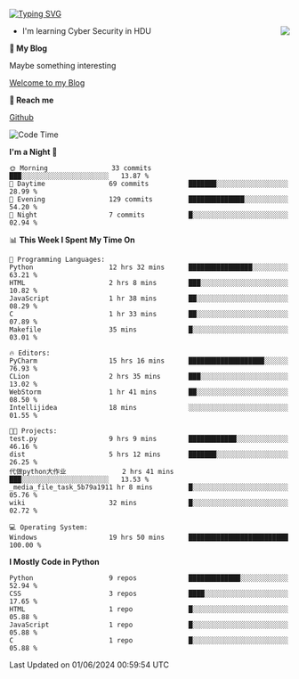 [![Typing SVG](https://readme-typing-svg.herokuapp.com?font=Fira+Code&pause=1000&random=false&width=450&height=60&lines=Hello+%F0%9F%91%8B%F0%9F%8F%BB;I'm+JBNRZ)](https://git.io/typing-svg)

<a href="#">
  <img align="right" src="https://github-readme-stats.vercel.app/api?username=JBNRZ&show_icons=true&bg_color=15,f2f7fd,E0EAFC" />
</a>

- I'm learning Cyber Security in HDU

 **🌱 My Blog**

Maybe something interesting

[Welcome to my Blog](https://jbnrz.com.cn/)

 **💬 Reach me** 

[Github](https://github.com/JBNRZ)


<!--START_SECTION:waka-->
![Code Time](http://img.shields.io/badge/Code%20Time-518%20hrs%2036%20mins-blue)

**I'm a Night 🦉** 

```text
🌞 Morning                33 commits          ███░░░░░░░░░░░░░░░░░░░░░░   13.87 % 
🌆 Daytime                69 commits          ███████░░░░░░░░░░░░░░░░░░   28.99 % 
🌃 Evening                129 commits         ██████████████░░░░░░░░░░░   54.20 % 
🌙 Night                  7 commits           █░░░░░░░░░░░░░░░░░░░░░░░░   02.94 % 
```


📊 **This Week I Spent My Time On** 

```text
💬 Programming Languages: 
Python                   12 hrs 32 mins      ████████████████░░░░░░░░░   63.21 % 
HTML                     2 hrs 8 mins        ███░░░░░░░░░░░░░░░░░░░░░░   10.82 % 
JavaScript               1 hr 38 mins        ██░░░░░░░░░░░░░░░░░░░░░░░   08.29 % 
C                        1 hr 33 mins        ██░░░░░░░░░░░░░░░░░░░░░░░   07.89 % 
Makefile                 35 mins             █░░░░░░░░░░░░░░░░░░░░░░░░   03.01 % 

🔥 Editors: 
PyCharm                  15 hrs 16 mins      ███████████████████░░░░░░   76.93 % 
CLion                    2 hrs 35 mins       ███░░░░░░░░░░░░░░░░░░░░░░   13.02 % 
WebStorm                 1 hr 41 mins        ██░░░░░░░░░░░░░░░░░░░░░░░   08.50 % 
Intellijidea             18 mins             ░░░░░░░░░░░░░░░░░░░░░░░░░   01.55 % 

🐱‍💻 Projects: 
test.py                  9 hrs 9 mins        ████████████░░░░░░░░░░░░░   46.16 % 
dist                     5 hrs 12 mins       ███████░░░░░░░░░░░░░░░░░░   26.25 % 
代做python大作业              2 hrs 41 mins       ███░░░░░░░░░░░░░░░░░░░░░░   13.53 % 
_media_file_task_5b79a1911 hr 8 mins         █░░░░░░░░░░░░░░░░░░░░░░░░   05.76 % 
wiki                     32 mins             █░░░░░░░░░░░░░░░░░░░░░░░░   02.72 % 

💻 Operating System: 
Windows                  19 hrs 50 mins      █████████████████████████   100.00 % 
```

**I Mostly Code in Python** 

```text
Python                   9 repos             █████████████░░░░░░░░░░░░   52.94 % 
CSS                      3 repos             ████░░░░░░░░░░░░░░░░░░░░░   17.65 % 
HTML                     1 repo              █░░░░░░░░░░░░░░░░░░░░░░░░   05.88 % 
JavaScript               1 repo              █░░░░░░░░░░░░░░░░░░░░░░░░   05.88 % 
C                        1 repo              █░░░░░░░░░░░░░░░░░░░░░░░░   05.88 % 
```




 Last Updated on 01/06/2024 00:59:54 UTC
<!--END_SECTION:waka-->
